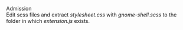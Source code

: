 Admission  
Edit scss files and extract *stylesheet.css* with *gnome-shell.scss* to the folder in which *extension.js* exists.
